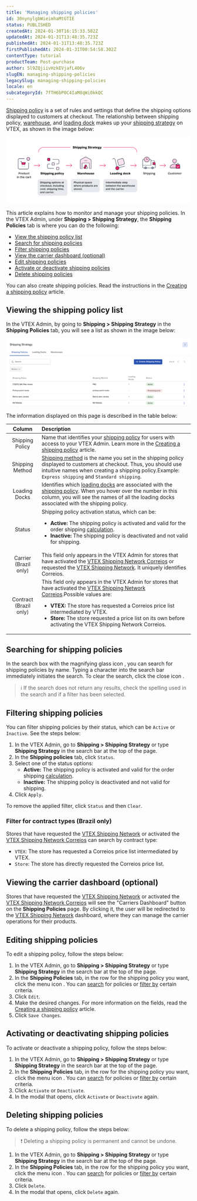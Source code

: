 ```yaml
---
title: 'Managing shipping policies'
id: 30nynylgbWieimhaMtGTIE
status: PUBLISHED
createdAt: 2024-01-30T16:15:33.582Z
updatedAt: 2024-01-31T13:48:35.723Z
publishedAt: 2024-01-31T13:48:35.723Z
firstPublishedAt: 2024-01-31T00:54:58.302Z
contentType: tutorial
productTeam: Post-purchase
author: 5l9ZQjiivHzkEVjafL4O6v
slugEN: managing-shipping-policies
legacySlug: managing-shipping-policies
locale: en
subcategoryId: 7fTH6bP0C4IaM8qWi0kkQC
---
```


[Shipping policy](/en/tutorial/politica-de-envio--tutorials_140) is a set of rules and settings that define the shipping options displayed to customers at checkout. The relationship between shipping policy, [warehouse](/en/tutorial/estoque--6oIxvsVDTtGpO7y6zwhGpb), and [loading dock](/en/tutorial/doca--5DY8xHEjOLYDVL41Urd5qj) makes up your [shipping strategy](/en/tutorial/estrategia-de-envio--58vLBDbjYVQzJ6rRc5QNz3) on VTEX, as shown in the image below:

![shipping_strategy_EN](https://raw.githubusercontent.com/vtexdocs/help-center-content/refs/heads/main/docs/en/tutorials/shipping/shipping-strategy/managing-shipping-policies_1.png)

This article explains how to monitor and manage your shipping policies. In the VTEX Admin, under **Shipping > Shipping Strategy**, the **Shipping Policies** tab is where you can do the following:

* [View the shipping policy list](#viewing-the-shipping-policy-list)
* [Search for shipping policies](#searching-for-shipping-policies)
* [Filter shipping policies](#filtering-shipping-policies)
* [View the carrier dashboard (optional)](#viewing-the-carrier-dashboard-optional)
* [Edit shipping policies](#editing-shipping-policies)
* [Activate or deactivate shipping policies](#activating-or-deactivating-shipping-policies)
* [Delete shipping policies](#deleting-shipping-policies)

You can also create shipping policies. Read the instructions in the [Creating a shipping policy](/en/tutorial/criar-uma-politica-de-envio--66rJO4LKBdyMJOH6Z3dsaT) article.

## Viewing the shipping policy list

In the VTEX Admin, by going to **Shipping > Shipping Strategy** in the **Shipping Policies** tab, you will see a list as shown in the image below:

![shipping_policy_EN](https://raw.githubusercontent.com/vtexdocs/help-center-content/refs/heads/main/docs/en/tutorials/shipping/shipping-strategy/managing-shipping-policies_2.png)

The information displayed on this page is described in the table below:

| **Column** | **Description** |
| :---: | :--- |
| Shipping Policy | Name that identifies your [shipping policy](/en/tutorial/politica-de-envio--tutorials_140) for users with access to your VTEX Admin. Learn more in the [Creating a shipping policy](/en/tutorial/criar-uma-politica-de-envio--66rJO4LKBdyMJOH6Z3dsaT) article. |
| Shipping Method | [Shipping method](/en/tutorial/como-funciona-o-tipo-de-envio--tutorials_126) is the name you set in the shipping policy displayed to customers at checkout. Thus, you should use intuitive names when creating a shipping policy.Example: `Express shipping` and `Standard shipping`. |
| Loading Docks | Identifies which [loading docks](/en/tutorial/doca--5DY8xHEjOLYDVL41Urd5qj) are associated with the [shipping policy](/en/tutorial/politica-de-envio--tutorials_140). When you hover over the number in this column, you will see the names of all the loading docks associated with the shipping policy. |
| Status | Shipping policy activation status, which can be:<ul><li>**Active:** The shipping policy is activated and valid for the order shipping [calculation](/en/tutorial/como-funciona-o-calculo-de-envio--tutorials_116).</li><li>**Inactive:** The shipping policy is deactivated and not valid for shipping.</li></ul> |
| Carrier (Brazil only) | This field only appears in the VTEX Admin for stores that have activated the [VTEX Shipping Network Correios](/pt/tutorial/vtex-shipping-network-correios-ativacao--57opHihFbRAwrjQjCTymTa) or requested the [VTEX Shipping Network](/pt/tutorial/pronto-para-envio--5YOZV7Aotv3pap0fGNESDs). It uniquely identifies Correios. |
| Contract (Brazil only) | This field only appears in the VTEX Admin for stores that have activated the [VTEX Shipping Network Correios](/pt/tutorial/vtex-shipping-network-correios-ativacao--57opHihFbRAwrjQjCTymTa).Possible values are:<ul><li>**VTEX:** The store has requested a Correios price list intermediated by VTEX.</li><li>**Store:** The store requested a price list on its own before activating the VTEX Shipping Network Correios.</li></ul> |

## Searching for shipping policies

In the search box with the magnifying glass icon <i class="fas fa-search"></i>, you can search for shipping policies by name. Typing a character into the search bar immediately initiates the search. To clear the search, click the close icon <i class="far fa-times-circle"></i>.

> ℹ️ If the search does not return any results, check the spelling used in the search and if a filter has been selected.

## Filtering shipping policies

You can filter shipping policies by their status, which can be `Active` or `Inactive`. See the steps below:

1. In the VTEX Admin, go to **Shipping > Shipping Strategy** or type **Shipping Strategy** in the search bar at the top of the page.
2. In the **Shipping policies** tab, click `Status`.
3. Select one of the status options:
    * **Active:** The shipping policy is activated and valid for the order shipping [calculation](/en/tutorial/como-funciona-o-calculo-de-envio--tutorials_116).
    * **Inactive:** The shipping policy is deactivated and not valid for shipping. 
4. Click `Apply`.

To remove the applied filter, click `Status` and then `Clear`.

### Filter for contract types (Brazil only)

Stores that have requested the [VTEX Shipping Network](/pt/tutorial/pronto-para-envio--5YOZV7Aotv3pap0fGNESDs) or activated the [VTEX Shipping Network Correios](/pt/tutorial/vtex-shipping-network-correios-ativacao--57opHihFbRAwrjQjCTymTa) can search by contract type:

  * `VTEX`: The store has requested a Correios price list intermediated by VTEX.
  * `Store`: The store has directly requested the Correios price list.

## Viewing the carrier dashboard (optional)

Stores that have requested the [VTEX Shipping Network](/en/tutorial/pronto-para-envio--5YOZV7Aotv3pap0fGNESDs) or activated the [VTEX Shipping Network Correios](/en/tutorial/vtex-shipping-network-correios-ativacao--57opHihFbRAwrjQjCTymTa) will see the "Carriers Dashboard" button on the **Shipping Policies** page. By clicking it, the user will be redirected to the [VTEX Shipping Network](/pt/tutorial/painel-vtex-shipping-network--51e8tx1IehiN4ZtURRWU92) dashboard, where they can manage the carrier operations for their products.

## Editing shipping policies

To edit a shipping policy, follow the steps below:

1. In the VTEX Admin, go to **Shipping > Shipping Strategy** or type **Shipping Strategy** in the search bar at the top of the page.
2. In the **Shipping Policies** tab, in the row for the shipping policy you want, click the menu icon <i class="fas fa-ellipsis-v"></i>. You can [search](#searching-for-shipping-policies) for policies or [filter by](#filtering-shipping-policies) certain criteria.
3. Click `Edit`.
4. Make the desired changes. For more information on the fields, read the [Creating a shipping policy](/en/tutorial/criar-uma-politica-de-envio--66rJO4LKBdyMJOH6Z3dsaT) article.
5. Click `Save Changes`.

## Activating or deactivating shipping policies

To activate or deactivate a shipping policy, follow the steps below:

1. In the VTEX Admin, go to **Shipping > Shipping Strategy** or type **Shipping Strategy** in the search bar at the top of the page.
2. In the **Shipping Policies** tab, in the row for the shipping policy you want, click the menu icon <i class="fas fa-ellipsis-v"></i>. You can [search](#searching-for-shipping-policies) for policies or [filter by](#filtering-shipping-policies) certain criteria.
3. Click `Activate` or `Deactivate`.
4. In the modal that opens, click `Activate` or `Deactivate` again.

## Deleting shipping policies

To delete a shipping policy, follow the steps below:

> ❗ Deleting a shipping policy is permanent and cannot be undone.

1. In the VTEX Admin, go to **Shipping > Shipping Strategy** or type **Shipping Strategy** in the search bar at the top of the page.
2. In the **Shipping Policies** tab, in the row for the shipping policy you want, click the menu icon <i class="fas fa-ellipsis-v"></i>. You can [search](#searching-for-shipping-policies) for policies or [filter by](#filtering-shipping-policies) certain criteria.
3. Click `Delete`.
4. In the modal that opens, click `Delete` again.

